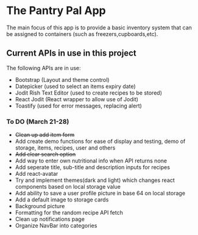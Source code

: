 # The Pantry Pal App
The main focus of this app is to provide a basic inventory system that can be assigned to containers (such as freezers,cupboards,etc). 

## Current APIs in use in this project
The following APIs are in use:
- Bootstrap (Layout and theme control)
- Datepicker (used to select an items expiry date)
- Jodit Rish Text Editor (used to create recipes to be stored)
- React Jodit (React wrapper to allow use of Jodit)
- Toastify (used for error messages, replacing alert)

### To DO (March 21-28)
- ~~Clean up add item form~~
- Add create demo functions for ease of display and testing, demo of storage, items, recipes, user and others
- ~~Add clear search option~~
- Add way to enter own nutritional info when API returns none
- Add seperate title, sub-title and description inputs for recipes
- Add react-avatar
- Try and implement themes(dark and light) which changes react components based on local storage value
- Add ability to save a user profile picture in base 64 on local storage
- Add a default image to storage cards
- Background picture
- Formatting for the random recipe API fetch
- Clean up notifications page
- Organize NavBar into categories